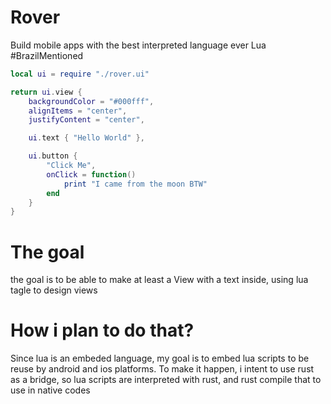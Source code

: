# Rover 
Build mobile apps with the best interpreted language ever Lua #BrazilMentioned

```lua
local ui = require "./rover.ui"

return ui.view {
    backgroundColor = "#000fff",
    alignItems = "center",
    justifyContent = "center",

    ui.text { "Hello World" },

    ui.button {
        "Click Me",
        onClick = function()
            print "I came from the moon BTW"
        end
    }
}
```

# The goal

the goal is to be able to make at least a View with a text inside, using lua tagle to design views

# How i plan to do that?

Since lua is an embeded language, my goal is to embed lua scripts to be reuse by android and ios platforms.
To make it happen, i intent to use rust as a bridge, so lua scripts are interpreted with rust, and rust compile that to use in native codes

